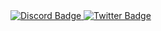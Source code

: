 <!-- <h2 align="center"></h2>
  <div align="center">
<img src="https://media.giphy.com/media/mf1bN7i6Ktx16/giphy.gif" align="right" width="373.5px" height="208.5px">
  </div>
<p align="center"><a href="https://twitter.com/uug4na_" target="_blank"><img src="https://img.shields.io/badge/Discord-blue?style=for-the-badge&logo=discord&logoColor=white"/></a> <a href="https://discord.com/users/unagaldai#6195" target="_blank"><img src="https://img.shields.io/badge/Twitter-blue?style=for-the-badge&logo=twitter&logoColor=white"/></a></p>
</div> 
<p align="center"><3</p> -->
<div id="badges">
  <a href="https://discord.com/users/y0#6195">
    <img src="https://img.shields.io/badge/Discord-blue?style=for-the-badge&logo=discord&logoColor=white" alt="Discord Badge"/>
  </a>
  <a href="https://twitter.com/uug4na_">
    <img src="https://img.shields.io/badge/Twitter-blue?style=for-the-badge&logo=twitter&logoColor=white" alt="Twitter Badge"/>
  </a>
</div>

<!-- <img align="center" alt="Coding" width="850" src="https://media.giphy.com/media/mf1bN7i6Ktx16/giphy.gif"> -->
